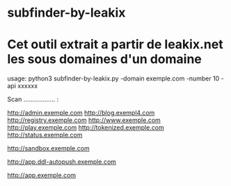 # subfinder-by-leakix
# Cet outil extrait a partir de leakix.net les sous domaines d'un domaine


usage:  python3 subfinder-by-leakix.py -domain exemple.com -number 10 -api xxxxxx

Scan .................. :

 
http://admin.exemple.com
http://blog.exempl4.com
http://registry.exemple.com
http://www.exemple.com
http://play.exemple.com
http://tokenized.exemple.com
http://status.exemple.com

http://sandbox.exemple.com

http://app.ddl-autopush.exemple.com

http://app.exemple.com
